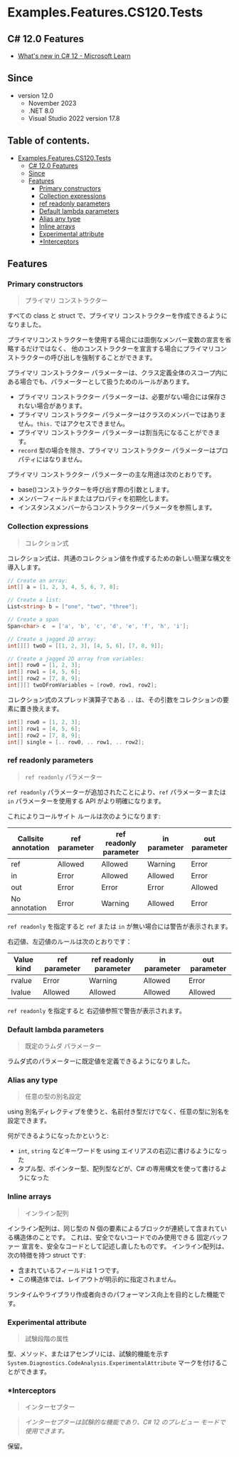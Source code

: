 # Examples.Features.CS120.Tests

## C# 12.0 Features

* [What's new in C# 12 - Microsoft Learn](https://learn.microsoft.com/ja-jp/dotnet/csharp/whats-new/csharp-12)

## Since

- version 12.0
  - November 2023
  - .NET 8.0
  - Visual Studio 2022 version 17.8

## Table of contents. <!-- omit in toc -->

- [Examples.Features.CS120.Tests](#examplesfeaturescs120tests)
  - [C# 12.0 Features](#c-120-features)
  - [Since](#since)
  - [Features](#features)
    - [Primary constructors](#primary-constructors)
    - [Collection expressions](#collection-expressions)
    - [ref readonly parameters](#ref-readonly-parameters)
    - [Default lambda parameters](#default-lambda-parameters)
    - [Alias any type](#alias-any-type)
    - [Inline arrays](#inline-arrays)
    - [Experimental attribute](#experimental-attribute)
    - [\*Interceptors](#interceptors)

## Features

### Primary constructors

> プライマリ コンストラクター

すべての class と struct で、プライマリ コンストラクターを作成できるようになりました。

プライマリコンストラクターを使用する場合には面倒なメンバー変数の宣言を省略するだけではなく、
他のコンストラクターを宣言する場合にプライマリコンストラクターの呼び出しを強制することができます。

プライマリ コンストラクター パラメーターは、クラス定義全体のスコープ内にある場合でも、パラメーターとして扱うためのルールがあります。

- プライマリ コンストラクター パラメーターは、必要がない場合には保存されない場合があります。
- プライマリ コンストラクター パラメーターはクラスのメンバーではありません。`this.` ではアクセスできません。
- プライマリ コンストラクター パラメーターは割当先になることができます。
- `record` 型の場合を除き、プライマリ コンストラクター パラメーターはプロパティにはなりません。

プライマリ コンストラクター パラメーターの主な用途は次のとおりです。

- base()コンストラクターを呼び出す際の引数とします。
- メンバーフィールドまたはプロパティを初期化します。
- インスタンスメンバーからコンストラクターパラメータを参照します。


### Collection expressions

> コレクション式

コレクション式は、共通のコレクション値を作成するための新しい簡潔な構文を導入します。

```cs
// Create an array:
int[] a = [1, 2, 3, 4, 5, 6, 7, 8];

// Create a list:
List<string> b = ["one", "two", "three"];

// Create a span
Span<char> c  = ['a', 'b', 'c', 'd', 'e', 'f', 'h', 'i'];

// Create a jagged 2D array:
int[][] twoD = [[1, 2, 3], [4, 5, 6], [7, 8, 9]];

// Create a jagged 2D array from variables:
int[] row0 = [1, 2, 3];
int[] row1 = [4, 5, 6];
int[] row2 = [7, 8, 9];
int[][] twoDFromVariables = [row0, row1, row2];
```

コレクション式のスプレッド演算子である `..` は、その引数をコレクションの要素に置き換えます。

```cs
int[] row0 = [1, 2, 3];
int[] row1 = [4, 5, 6];
int[] row2 = [7, 8, 9];
int[] single = [.. row0, .. row1, .. row2];
```


### ref readonly parameters

> `ref readonly` パラメーター

`ref readonly` パラメーターが追加されたことにより、`ref` パラメーターまたは `in` パラメーターを使用する API がより明確になります。

これによりコールサイト ルールは次のようになります:

| Callsite annotation | ref parameter | ref readonly parameter | in parameter | out parameter |
| ------------------- | ------------- | ---------------------- | ------------ | ------------- |
| ref                 | Allowed       | Allowed                | Warning      | Error         |
| in                  | Error         | Allowed                | Allowed      | Error         |
| out                 | Error         | Error                  | Error        | Allowed       |
| No annotation       | Error         | Warning                | Allowed      | Error         |

`ref readonly` を指定すると `ref` または `in` が無い場合には警告が表示されます。

右辺値、左辺値のルールは次のとおりです：

| Value kind | ref parameter | ref readonly parameter | in parameter | out parameter |
| ---------- | ------------- | ---------------------- | ------------ | ------------- |
| rvalue     | Error         | Warning                | Allowed      | Error         |
| lvalue     | Allowed       | Allowed                | Allowed      | Allowed       |

`ref readonly` を指定すると 右辺値参照で警告が表示されます。


### Default lambda parameters

> 既定のラムダ パラメーター

ラムダ式のパラメーターに既定値を定義できるようになりました。


### Alias any type

> 任意の型の別名設定

using 別名ディレクティブを使うと、名前付き型だけでなく、任意の型に別名を設定できます。

何ができるようになったかというと:

- `int`, `string` などキーワードを using エイリアスの右辺に書けるようになった
- タプル型、ポインター型、配列型などが、C# の専用構文を使って書けるようになった


### Inline arrays

> インライン配列

インライン配列は、同じ型の N 個の要素によるブロックが連続して含まれている構造体のことです。 
これは、安全でないコードでのみ使用できる 固定バッファー 宣言を、安全なコードとして記述し直したものです。 
インライン配列は、 次の特徴を持つ struct です:

- 含まれているフィールドは 1 つです。
- この構造体では、レイアウトが明示的に指定されません。

ランタイムやライブラリ作成者向きのパフォーマンス向上を目的とした機能です。


### Experimental attribute

> 試験段階の属性

型、メソッド、またはアセンブリには、試験的機能を示す `System.Diagnostics.CodeAnalysis.ExperimentalAttribute` マークを付けることができます。

### *Interceptors

> インターセプター

> *インターセプターは試験的な機能であり、C# 12 のプレビュー モードで使用できます。*

保留。
